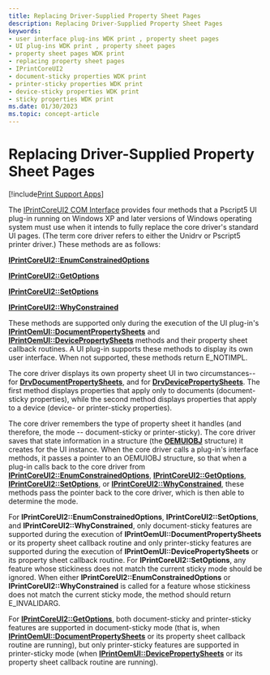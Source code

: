 ```yaml
---
title: Replacing Driver-Supplied Property Sheet Pages
description: Replacing Driver-Supplied Property Sheet Pages
keywords:
- user interface plug-ins WDK print , property sheet pages
- UI plug-ins WDK print , property sheet pages
- property sheet pages WDK print
- replacing property sheet pages
- IPrintCoreUI2
- document-sticky properties WDK print
- printer-sticky properties WDK print
- device-sticky properties WDK print
- sticky properties WDK print
ms.date: 01/30/2023
ms.topic: concept-article
---
```


# Replacing Driver-Supplied Property Sheet Pages

[!include[Print Support Apps](../includes/print-support-apps.md)]

The [IPrintCoreUI2 COM Interface](iprintcoreui2-com-interface.md) provides four methods that a Pscript5 UI plug-in running on Windows XP and later versions of Windows operating system must use when it intends to fully replace the core driver's standard UI pages. (The term core driver refers to either the Unidrv or Pscript5 printer driver.) These methods are as follows:

[**IPrintCoreUI2::EnumConstrainedOptions**](/windows-hardware/drivers/ddi/prcomoem/nf-prcomoem-iprintcoreui2-enumconstrainedoptions)

[**IPrintCoreUI2::GetOptions**](/windows-hardware/drivers/ddi/prcomoem/nf-prcomoem-iprintcoreui2-getoptions)

[**IPrintCoreUI2::SetOptions**](/windows-hardware/drivers/ddi/prcomoem/nf-prcomoem-iprintcoreui2-setoptions)

[**IPrintCoreUI2::WhyConstrained**](/windows-hardware/drivers/ddi/prcomoem/nf-prcomoem-iprintcoreui2-whyconstrained)

These methods are supported only during the execution of the UI plug-in's [**IPrintOemUI::DocumentPropertySheets**](/windows-hardware/drivers/ddi/prcomoem/nf-prcomoem-iprintoemui-documentpropertysheets) and [**IPrintOemUI::DevicePropertySheets**](/windows-hardware/drivers/ddi/prcomoem/nf-prcomoem-iprintoemui-devicepropertysheets) methods and their property sheet callback routines. A UI plug-in supports these methods to display its own user interface. When not supported, these methods return E\_NOTIMPL.

The core driver displays its own property sheet UI in two circumstances--for [**DrvDocumentPropertySheets**](/windows-hardware/drivers/ddi/winddiui/nf-winddiui-drvdocumentpropertysheets), and for [**DrvDevicePropertySheets**](/windows-hardware/drivers/ddi/winddiui/nf-winddiui-drvdevicepropertysheets). The first method displays properties that apply only to documents (document-sticky properties), while the second method displays properties that apply to a device (device- or printer-sticky properties).

The core driver remembers the type of property sheet it handles (and therefore, the mode -- document-sticky or printer-sticky). The core driver saves that state information in a structure (the [**OEMUIOBJ**](/windows-hardware/drivers/ddi/printoem/ns-printoem-_oemuiobj) structure) it creates for the UI instance. When the core driver calls a plug-in's interface methods, it passes a pointer to an OEMUIOBJ structure, so that when a plug-in calls back to the core driver from [**IPrintCoreUI2::EnumConstrainedOptions**](/windows-hardware/drivers/ddi/prcomoem/nf-prcomoem-iprintcoreui2-enumconstrainedoptions), [**IPrintCoreUI2::GetOptions**](/windows-hardware/drivers/ddi/prcomoem/nf-prcomoem-iprintcoreui2-getoptions), [**IPrintCoreUI2::SetOptions**](/windows-hardware/drivers/ddi/prcomoem/nf-prcomoem-iprintcoreui2-setoptions), or [**IPrintCoreUI2::WhyConstrained**](/windows-hardware/drivers/ddi/prcomoem/nf-prcomoem-iprintcoreui2-whyconstrained), these methods pass the pointer back to the core driver, which is then able to determine the mode.

For **IPrintCoreUI2::EnumConstrainedOptions**, **IPrintCoreUI2::SetOptions**, and **IPrintCoreUI2::WhyConstrained**, only document-sticky features are supported during the execution of **IPrintOemUI::DocumentPropertySheets** or its property sheet callback routine and only printer-sticky features are supported during the execution of **IPrintOemUI::DevicePropertySheets** or its property sheet callback routine. For **IPrintCoreUI2::SetOptions**, any feature whose stickiness does not match the current sticky mode should be ignored. When either **IPrintCoreUI2::EnumConstrainedOptions** or **IPrintCoreUI2::WhyConstrained** is called for a feature whose stickiness does not match the current sticky mode, the method should return E\_INVALIDARG.

For [**IPrintCoreUI2::GetOptions**](/windows-hardware/drivers/ddi/prcomoem/nf-prcomoem-iprintcoreui2-getoptions), both document-sticky and printer-sticky features are supported in document-sticky mode (that is, when [**IPrintOemUI::DocumentPropertySheets**](/windows-hardware/drivers/ddi/prcomoem/nf-prcomoem-iprintoemui-documentpropertysheets) or its property sheet callback routine are running), but only printer-sticky features are supported in printer-sticky mode (when [**IPrintOemUI::DevicePropertySheets**](/windows-hardware/drivers/ddi/prcomoem/nf-prcomoem-iprintoemui-devicepropertysheets) or its property sheet callback routine are running).
